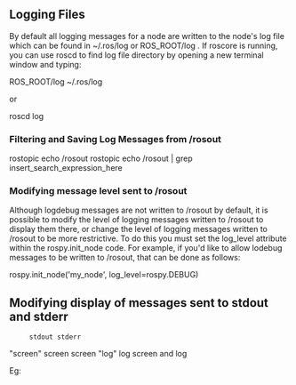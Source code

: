 ## Logging Files

By default all logging messages for a node are written to the node's log file which can be found in ~/.ros/log or ROS_ROOT/log . If roscore is running, you can use roscd to find log file directory by opening a new terminal window and typing:


ROS_ROOT/log 
~/.ros/log

or 

roscd log


### Filtering and Saving Log Messages from /rosout
rostopic echo /rosout
rostopic echo /rosout | grep insert_search_expression_here

### Modifying message level sent to /rosout
Although logdebug messages are not written to /rosout by default, it is possible to modify the level of logging messages written to /rosout to display them there, or change the level of logging messages written to /rosout to be more restrictive. To do this you must set the log_level attribute within the rospy.init_node code. For example, if you'd like to allow lodebug messages to be written to /rosout, that can be done as follows:

rospy.init_node('my_node', log_level=rospy.DEBUG)

## Modifying display of messages sent to stdout and stderr
         stdout stderr   
"screen" screen screen
"log"    log  screen and log

Eg:  <!-- The look away node -->
  <node name="look_away" type="look_away" pkg="simple_arm" output="screen"/>